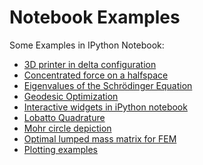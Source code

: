 Notebook Examples
==================

Some Examples in IPython Notebook:

* [3D printer in delta configuration](http://nbviewer.ipython.org/github/nicoguaro/notebooks_examples/blob/master/Delta_3D_printer.ipynb)
* [Concentrated force on a halfspace](http://nbviewer.ipython.org/github/nicoguaro/notebooks_examples/blob/master/point_source_halfspace.ipynb)
* [Eigenvalues of the Schrödinger Equation](http://nbviewer.ipython.org/github/nicoguaro/notebooks_examples/blob/master/quantum_mechanics_simple.ipynb)
* [Geodesic Optimization](http://nbviewer.ipython.org/github/nicoguaro/notebooks_examples/blob/master/geodesic_opt.ipynb)
* [Interactive widgets in iPython notebook](http://nbviewer.ipython.org/github/nicoguaro/notebooks_examples/blob/master/Interactive_widgets.ipynb)
* [Lobatto Quadrature](http://nbviewer.ipython.org/github/nicoguaro/notebooks_examples/blob/master/Lobatto_quadrature.ipynb)
* [Mohr circle depiction](http://nbviewer.ipython.org/github/nicoguaro/notebooks_examples/blob/master/Mohr_circle.ipynb)
* [Optimal lumped mass matrix for FEM](http://nbviewer.ipython.org/github/nicoguaro/notebooks_examples/blob/master/Optimal_mass_matrix.ipynb)
* [Plotting examples](http://nbviewer.ipython.org/github/nicoguaro/notebooks_examples/blob/master/plot_ex.ipynb)

